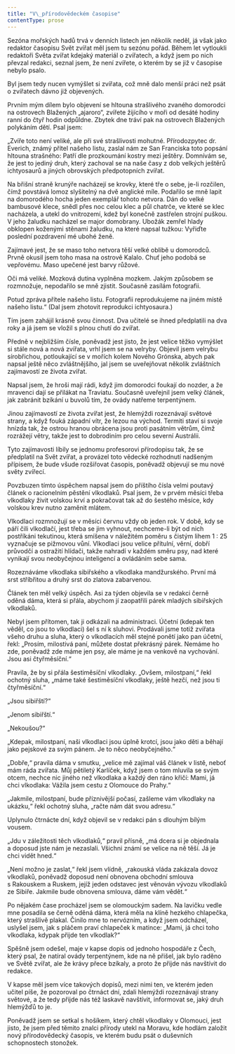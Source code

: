 ```yaml
---
title: "V\_přírodovědeckém časopise"
contentType: prose
---
```


  

Sezóna mořských hadů trvá v denních listech jen několik neděl, já však jako redaktor časopisu Svět zvířat měl jsem tu sezónu pořád. Během let vytloukli redaktoři Světa zvířat kdejaký materiál o zvířatech, a když jsem po nich převzal redakci, seznal jsem, že není zvířete, o kterém by se již v časopise nebylo psalo.

Byl jsem tedy nucen vymýšlet si zvířata, což mně dalo menší práci než psát o zvířatech dávno již objevených.

Prvním mým dílem bylo objevení se hltouna strašlivého zvaného domorodci na ostrovech Blažených „ajaroro“, zvířete žijícího v moři od desáté hodiny ranní do čtyř hodin odpůldne. Zbytek dne tráví pak na ostrovech Blažených polykáním dětí. Psal jsem:

„Zvíře toto není veliké, ale při své strašlivosti mohutné. Příro­dozpytec dr. Everich, známý přítel našeho listu, zaslal nám ze San Franciska toto popsání hltouna strašného: Patří dle prozkoumání kostry mezi ještěry. Domnívám se, že jest to jediný druh, který zachoval se na naše časy z dob velkých ještěrů ichtyosaurů a jiných obrovských předpotopních zvířat.

Na břišní straně krunýře nacházejí se krovky, které tře o sebe, je-li rozčilen, čímž povstává lomoz slyšitelný na dvě anglické míle. Podařilo se mně lapit na domorodého hocha jeden exemplář tohoto netvora. Dán do velké bambusové klece, snědl přes noc celou klec a půl chatrče, ve které se klec nacházela, a utekl do vnitrozemí, kdež byl konečně zastřelen strojní puškou. V jeho žaludku nacházel se major domobrany. Ubožák zemřel hlady obklopen koženými stěnami žaludku, na které napsal tužkou: Vyřiďte poslední pozdravení mé ubohé ženě.

Zajímavé jest, že se maso toho netvora těší velké oblibě u domorodců. Prvně okusil jsem toho masa na ostrově Kalalo. Chuť jeho podobá se vepřovému. Maso upečené jest barvy růžové.

Oči má veliké. Mozková dutina vyplněna mozkem. Jakým způsobem se rozmnožuje, nepodařilo se mně zjistit. Současně zasílám fotografii.

Potud zpráva přítele našeho listu. Fotografii reprodukujeme na jiném místě našeho listu.“ (Dal jsem zhotovit reprodukci ichtyo­saura.)

Tím jsem zahájil krásně svou činnost. Dva učitelé se ihned předplatili na dva roky a já jsem se vložil s plnou chutí do zvířat.

Předně v nejbližším čísle, poněvadž jest jisto, že jest velice těžko vymýšlet si stále nová a nová zvířata, vrhl jsem se na velryby. Objevil jsem velrybu sírobřichou, potloukající se v mořích kolem Nového Grónska, abych pak napsal ještě něco zvláštnějšího, jal jsem se uveřejňovat několik zvláštních zajímavostí ze života zvířat.

Napsal jsem, že hroši mají rádi, když jim domorodci foukají do nozder, a že mravenci dají se přilákat na Traviatu. Současně uveřejnil jsem velký článek, jak zabránit bzíkání u buvolů tím, že ovády natřeme terpentýnem.

Jinou zajímavostí ze života zvířat jest, že hlemýždi rozeznávají světové strany, a když fouká západní vítr, že lezou na východ. Termiti staví si svoje hnízda tak, že ostrou hranou obrácena jsou proti pasátním větrům, čímž rozrážejí větry, takže jest to dobrodiním pro celou severní Austrálii.

Tyto zajímavosti líbily se jednomu profesorovi přírodopisu tak, že se předplatil na Svět zvířat, a provázel toto vědecké rozhodnutí nadšeným přípisem, že bude všude rozšiřovat časopis, poněvadž objevují se mu nové světy zvířecí.

Povzbuzen tímto úspěchem napsal jsem do příštího čísla velmi poutavý článek o racionelním pěstění vlkodlaků. Psal jsem, že v prvém měsíci třeba vlkodlaky živit volskou krví a pokračovat tak až do šestého měsíce, kdy volskou krev nutno zaměnit mlátem.

Vlkodlaci rozmnožují se v měsíci červnu vždy ob jeden rok. V době, kdy se páří čili vlkodlačí, jest třeba se jim vyhnout, nechceme-li být od nich postříkáni tekutinou, která smíšena v náležitém poměru s čistým lihem 1 : 25 vyznačuje se pižmovou vůní. Vlkodlaci jsou velice přítulní, věrní, dobří průvodčí a ostražití hlídači, takže nahradí v každém směru psy, nad které vynikají svou neobyčejnou inteligencí a ovládáním sebe sama.

Rozeznáváme vlkodlaka sibiřského a vlkodlaka mandžurského. První má srst stříbřitou a druhý srst do zlatova zabarvenou.

Článek ten měl velký úspěch. Asi za týden objevila se v redakci černě oděná dáma, která si přála, abychom jí zaopatřili párek mladých sibiřských vlkodlaků.

Nebyl jsem přítomen, tak ji odkázali na administraci. Účetní (kdepak ten věděl, co jsou to vlkodlaci) šel s ní k sluhovi. Prodávali jsme totiž zvířata všeho druhu a sluha, který o vlkodlacích měl stejné ponětí jako pan účetní, řekl: „Prosím, milostivá paní, můžete dostat překrásný párek. Nemáme ho zde, poněvadž zde máme jen psy, ale máme je na venkově na vychování. Jsou asi čtyřměsíční.“

Pravila, že by si přála šestiměsíční vlkodlaky. „Ovšem, milostpaní,“ řekl ochotný sluha, „máme také šestiměsíční vlkodlaky, ještě hezčí, než jsou ti čtyřměsíční.“

„Jsou sibiřští?“

„Jenom sibiřští.“

„Nekoušou?“

„Kdepak, milostpaní, naši vlkodlaci jsou úplně krotcí, jsou jako děti a běhají jako pejskové za svým pánem. Je to něco neobyčej­ného.“

„Dobře,“ pravila dáma v smutku, „velice mě zajímal váš článek v listě, neboť mám ráda zvířata. Můj pětiletý Karlíček, když jsem o tom mluvila se svým otcem, nechce nic jiného než vlkodlaka a každý den ráno křičí: Mami, já chci vlkodlaka: Vážila jsem cestu z Olomouce do Prahy.“

„Jakmile, milostpaní, bude příznivější počasí, zašleme vám vlkodlaky na ukázku,“ řekl ochotný sluha, „račte nám dát svou adresu.“

Uplynulo čtrnácte dní, když objevil se v redakci pán s dlouhým bílým vousem.

„Jdu v záležitosti těch vlkodlaků,“ pravil přísně, „má dcera si je objednala a doposud jste nám je nezaslali. Všichni známí se velice na ně těší. Já je chci vidět hned.“

„Není možno je zaslat,“ řekl jsem vlídně, „rakouská vláda zakázala dovoz vlkodlaků, poněvadž doposud není obnovena obchodní smlouva s Rakouskem a Ruskem, jejíž jeden odstavec jest věnován vývozu vlkodlaků ze Sibiře. Jakmile bude obnovena smlouva, dáme vám vědět.“

Po nějakém čase procházel jsem se olomouckým sadem. Na lavičku vedle mne posadila se černě oděná dáma, která měla na klíně hezkého chlapečka, který strašlivě plakal. Činilo mne to nervózním, a když jsem odcházel, uslyšel jsem, jak s pláčem praví chlapeček k matince: „Mami, já chci toho vlkodlaka, kdypak přijde ten vlkodlak?“

Spěšně jsem odešel, maje v kapse dopis od jednoho hospodáře z Čech, který psal, že natíral ovády terpentýnem, kde na ně přišel, jak bylo raděno ve Světě zvířat, ale že krávy přece bzíkaly, a proto že přijde nás navštívit do redakce.

V kapse měl jsem více takových dopisů, mezi nimi ten, ve kterém jeden učitel píše, že pozoroval po čtrnáct dní, zdali hlemýždi rozeznávají strany světové, a že tedy přijde nás též laskavě navštívit, informovat se, jaký druh hlemýžďů to je.

Poněvadž jsem se setkal s hošíkem, který chtěl vlkodlaky v Olo­mouci, jest jisto, že jsem před těmito znalci přírody utekl na Moravu, kde hodlám založit nový přírodovědecký časopis, ve kterém budu psát o duševních schopnostech stonožek.

